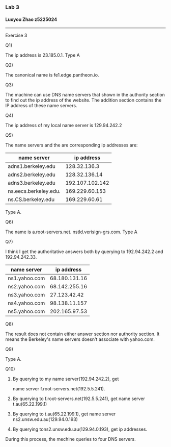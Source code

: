### Lab 3

#### Luoyou Zhao z5225024

***

Exercise 3

Q1)

The ip address is 23.185.0.1. Type A



Q2)

The canonical name is fe1.edge.pantheon.io.



Q3)

 The machine can use DNS name servers that shown in the authority section  to find out the ip address of the website. The addition section contains the IP address of these name servers.



Q4)

The ip address of my local name server is 129.94.242.2



Q5)

The name servers and the are corresponding ip addresses are:

| name server           | ip address      |
| --------------------- | --------------- |
| adns1.berkeley.edu    | 128.32.136.3    |
| adns2.berkeley.edu    | 128.32.136.14   |
| adns3.berkeley.edu    | 192.107.102.142 |
| ns.eecs.berkeley.edu. | 169.229.60.153  |
| ns.CS.berkeley.edu    | 169.229.60.61   |

 Type A.



Q6)

The name is a.root-servers.net. nstld.verisign-grs.com. Type A



Q7) 

I think I get the authoritative answers both by querying to 192.94.242.2 and 192.94.242.33.

| name server   | ip address    |
| ------------- | ------------- |
| ns1.yahoo.com | 68.180.131.16 |
| ns2.yahoo.com | 68.142.255.16 |
| ns3.yahoo.com | 27.123.42.42  |
| ns4.yahoo.com | 98.138.11.157 |
| ns5.yahoo.com | 202.165.97.53 |

Q8)

The result does not contain either answer section nor authority section. It means the Berkeley's name servers doesn't associate with yahoo.com.



Q9)

Type A.



Q10)

1. By querying to my name server(192.94.242.2), get 

   name server f.root-servers.net(192.5.5.241).

2.  By querying to f.root-servers.net(192.5.5.241), get name server t.au(65.22.199.1)

3. By querying to t.au(65.22.199.1), get name server ns2.unsw.edu.au(129.94.0.193)

4. By querying tons2.unsw.edu.au(129.94.0.193), get ip addresses.

During this process, the mechine queries to four DNS servers.